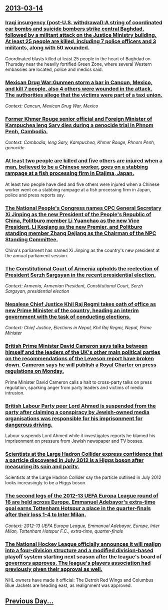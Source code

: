 ## [2013-03-14](/news/2013/03/14/index.md)

### [Iraqi insurgency (post-U.S. withdrawal):A string of coordinated car bombs and suicide bombers strike central Baghdad, followed by a militant attack on the Justice Ministry building. At least 25 people are killed, including 7 police officers and 3 militants, along with 50 wounded. ](/news/2013/03/14/iraqi-insurgency-post-u-s-withdrawal-pa-string-of-coordinated-car-bombs-and-suicide-bombers-strike-central-baghdad-followed-by-a-militan.md)
Coordinated blasts killed at least 25 people in the heart of Baghdad on Thursday near the heavily fortified Green Zone, where several Western embassies are located, police and medics said.

### [Mexican Drug War:Gunmen storm a bar in Cancun, Mexico, and kill 7 people, also 4 others were wounded in the attack. The authorities allege that the victims were part of a taxi union. ](/news/2013/03/14/mexican-drug-war-pgunmen-storm-a-bar-in-cancaon-mexico-and-kill-7-people-also-4-others-were-wounded-in-the-attack-the-authorities-allege.md)
_Context: Cancun, Mexican Drug War, Mexico_

### [Former Khmer Rouge senior official and Foreign Minister of Kampuchea Ieng Sary dies during a genocide trial in Phnom Penh, Cambodia. ](/news/2013/03/14/former-khmer-rouge-senior-official-and-foreign-minister-of-kampuchea-ieng-sary-dies-during-a-genocide-trial-in-phnom-penh-cambodia.md)
_Context: Cambodia, Ieng Sary, Kampuchea, Khmer Rouge, Phnom Penh, genocide_

### [At least two people are killed and five others are injured when a man, believed to be a Chinese worker, goes on a stabbing rampage at a fish processing firm in Etajima, Japan. ](/news/2013/03/14/at-least-two-people-are-killed-and-five-others-are-injured-when-a-man-believed-to-be-a-chinese-worker-goes-on-a-stabbing-rampage-at-a-fish.md)
At least two people have died and five others were injured when a Chinese worker went on a stabbing rampage at a fish processing firm in Japan, police and press reports say.

### [The National People's Congress names CPC General Secretary Xi Jinping as the new President of the People's Republic of China, Politburo member Li Yuanchao as the new Vice President, Li Keqiang as the new Premier, and Politburo standing member Zhang Dejiang as the Chairman of the NPC Standing Committee. ](/news/2013/03/14/the-national-people-s-congress-names-cpc-general-secretary-xi-jinping-as-the-new-president-of-the-people-s-republic-of-china-politburo-memb.md)
China&#039;s parliament has named Xi Jinping as the country&#039;s new president at the annual parliament session.

### [The Constitutional Court of Armenia upholds the reelection of President Serzh Sargsyan in the recent presidential election. ](/news/2013/03/14/the-constitutional-court-of-armenia-upholds-the-reelection-of-president-serzh-sargsyan-in-the-recent-presidential-election.md)
_Context: Armenia, Armenian President, Constitutional Court, Serzh Sargsyan, presidential election_

### [Nepalese Chief Justice Khil Raj Regmi takes oath of office as new Prime Minister of the country, heading an interim government with the task of conducting elections. ](/news/2013/03/14/nepalese-chief-justice-khil-raj-regmi-takes-oath-of-office-as-new-prime-minister-of-the-country-heading-an-interim-government-with-the-task.md)
_Context: Chief Justice, Elections in Nepal, Khil Raj Regmi, Nepal, Prime Minister_

### [British Prime Minister David Cameron says talks between himself and the leaders of the UK's other main political parties on the recommendations of the Leveson report have broken down. Cameron says he will publish a Royal Charter on press regulations on Monday. ](/news/2013/03/14/british-prime-minister-david-cameron-says-talks-between-himself-and-the-leaders-of-the-uk-s-other-main-political-parties-on-the-recommendati.md)
Prime Minister David Cameron calls a halt to cross-party talks on press regulation, sparking anger from party leaders and victims of media intrusion.

### [British Labour Party peer Lord Ahmed is suspended from the party after claiming a conspiracy by Jewish-owned media organisations was responsible for his imprisonment for dangerous driving. ](/news/2013/03/14/british-labour-party-peer-lord-ahmed-is-suspended-from-the-party-after-claiming-a-conspiracy-by-jewish-owned-media-organisations-was-respons.md)
Labour suspends Lord Ahmed while it investigates reports he blamed his imprisonment on pressure from Jewish newspaper and TV bosses.

### [Scientists at the Large Hadron Collider express confidence that a particle discovered in July 2012 is a Higgs boson after measuring its spin and parity. ](/news/2013/03/14/scientists-at-the-large-hadron-collider-express-confidence-that-a-particle-discovered-in-july-2012-is-a-higgs-boson-after-measuring-its-spin.md)
Scientists at the Large Hadron Collider say the particle outlined in July 2012 looks increasingly to be a Higgs boson.

### [The second legs of the 2012-13 UEFA Europa League round of 16 are held across Europe. Emmanuel Adebayor's extra-time goal earns Tottenham Hotspur a place in the quarter-finals after their loss 1-4 to Inter Milan. ](/news/2013/03/14/the-second-legs-of-the-2012a13-uefa-europa-league-round-of-16-are-held-across-europe-emmanuel-adebayor-s-extra-time-goal-earns-tottenham.md)
_Context: 2012-13 UEFA Europa League, Emmanuel Adebayor, Europe, Inter Milan, Tottenham Hotspur F.C., extra-time, quarter-finals_

### [The National Hockey League officially announces it will realign into a four-division structure and a modified division-based playoff system starting next season after the league's board of governors approves. The league's players association had previously given their approval as well. ](/news/2013/03/14/the-national-hockey-league-officially-announces-it-will-realign-into-a-four-division-structure-and-a-modified-division-based-playoff-system.md)
NHL owners have made it official: The Detroit Red Wings and Columbus Blue Jackets are heading east, as realignment was approved.

## [Previous Day...](/news/2013/03/13/index.md)

